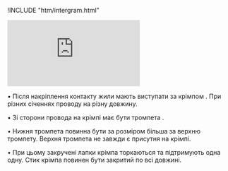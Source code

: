 !INCLUDE "htm/intergram.html"

![](https://chart.googleapis.com/chart?chs=180x180&amp;cht=qr&amp;chl=https://rep-a.treba.ml/Стан-крімпу-після-накріплення-контакту.html)

• Після накріплення контакту жили мають виступати за крімпом . При різних січеннях проводу на різну довжину.

• Зі сторони провода на крімпі має бути тромпета .

• Нижня тромпета повинна бути за розміром більша за верхню тромпету. Верхня тромпета не завжди є присутня на крімпі.

• При цьому закручені лапки крімпа торкаються та підтримують одна одну. Стик крімпа повинен бути закритий по всі довжині.